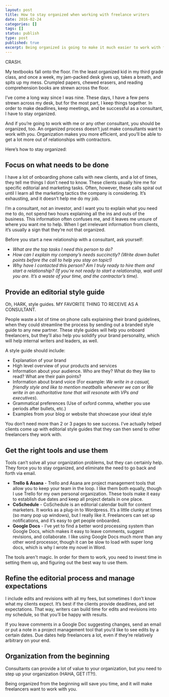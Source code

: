 ```yaml
---
layout: post
title: How to stay organized when working with freelance writers
date: 2016-02-24
categories: []
tags: []
status: publish
type: post
published: true
excerpt: Being organized is going to make it much easier to work with freelancers. It'll save you time, energy, and headaches.
---
```

CRASH.

My textbooks fall onto the floor. I’m the least organized kid in my third grade class, and once a week, my jam-packed desk gives up, takes a breath, and spits up my mess. Crumpled papers, chewed erasers, and reading comprehension books are strewn across the floor. 

I’ve come a long way since I was nine. These days, I have a few pens strewn across my desk, but for the most part, I keep things together. In order to make deadlines, keep meetings, and be successful as a consultant, I have to stay organized.

And if you’re going to work with me or any other consultant, you should be organized, too. An organized process doesn’t just make consultants want to work with you. Organization makes you more efficient, and you’ll be able to get a lot more out of relationships with contractors.

Here’s how to stay organized:

## Focus on what needs to be done
I have a lot of onboarding phone calls with new clients, and a lot of times, they tell me things I don’t need to know. These clients usually hire me for specific editorial and marketing tasks. Often, however, these calls spiral out until I learn all the marketing tactics the company is considering. It’s exhausting, and it doesn’t help me do my job. 

I’m a consultant, not an investor, and I want you to explain what you need me to do, not spend two hours explaining all the ins and outs of the business. This information often confuses me, and it leaves me unsure of where you want me to help. When I get irrelevant information from clients, it’s usually a sign that they’re not that organized.

Before you start a new relationship with a consultant, ask yourself:

* *What are the top tasks I need this person to do?*
* *How can I explain my company’s needs succinctly? (Write down bullet points before the call to help you stay on topic!)*
* *Why have I contacted this person? Am I truly ready to hire them and start a relationship? (If you’re not ready to start a relationship, wait until you are. It’s a waste of your time, and the contractor’s time).*

## Provide an editorial style guide
Oh, HARK, style guides. MY FAVORITE THING TO RECEIVE AS A CONSULTANT.

People waste a lot of time on phone calls explaining their brand guidelines, when they could streamline the process by sending out a branded style guide to any new partner. These style guides will help you onboard freelancers, but they’ll also help you solidify your brand personality, which will help internal writers and leaders, as well.

A style guide should include:

* Explanation of your brand
* High level overview of your products and services
* Information about your audience. Who are they? What do they like to read? What are their pain points?
* Information about brand voice (For example: *We write in a casual, friendly style and like to mention meatballs whenever we can* or *We write in an authoritative tone that will resonate with VPs and executives*).
* Grammatical preferences (Use of oxford comma, whether you use periods after bullets, etc.)
* Examples from your blog or website that showcase your ideal style

You don’t need more than 2 or 3 pages to see success. I’ve actually helped clients come up with editorial style guides that they can then send to other freelancers they work with. 

## Get the right tools and use them
Tools can’t solve all your organization problems, but they can certainly help. They force you to stay organized, and eliminate the need to go back and forth via email. 

* __Trello & Asana__ - Trello and Asana are project management tools that allow you to keep your team in the loop. I like them both equally, though I use Trello for my own personal organization. These tools make it easy to establish due dates and keep all project details in one place. 
* __CoSchedule__ - CoSchedule is an editorial calendar built for content marketers. It works as a plug-in to Wordpress. It’s a little clunky at times (so many pop up windows), but I really like it. Freelancers can set up notifications, and it’s easy to get people onboarded.
* __Google Docs__ - I’ve yet to find a better word processing system than Google Docs, which makes it easy to leave comments, suggest revisions, and collaborate. I like using Google Docs much more than any other word processor, though it can be slow to load with super long docs, which is why I wrote my novel in Word.

The tools aren't magic. In order for them to work, you need to invest time in setting them up, and figuring out the best way to use them.

## Refine the editorial process and manage expectations
I include edits and revisions with all my fees, but sometimes I don’t know what my clients expect. It’s best if the clients provide deadlines, and set expectations. That way, writers can build time for edits and revisions into my schedule, so that you’ll be happy with results.

If you leave comments in a Google Doc suggesting changes, send an email or put a note in a project management tool that you’d like to see edits by a certain dates. Due dates help freelancers a lot, even if they’re relatively arbitrary on your end.

## Organization from the beginning
Consultants can provide a lot of value to your organization, but you need to step up your organization (HAHA, GET IT?!).

Being organized from the beginning will save you time, and it will make freelancers want to work with you. 


